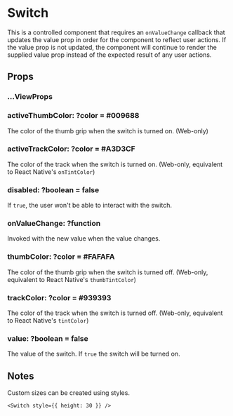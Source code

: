 # Switch

This is a controlled component that requires an `onValueChange` callback that updates the value prop in order for the component to reflect user actions. If the value prop is not updated, the component will continue to render the supplied value prop instead of the expected result of any user actions.

## Props

### ...ViewProps

### activeThumbColor: ?color = #009688

The color of the thumb grip when the switch is turned on. (Web-only)

### activeTrackColor: ?color = #A3D3CF

The color of the track when the switch is turned on. (Web-only, equivalent to React Native's `onTintColor`)

### disabled: ?boolean = false

If `true`, the user won't be able to interact with the switch.

### onValueChange: ?function

Invoked with the new value when the value changes.

### thumbColor: ?color = #FAFAFA

The color of the thumb grip when the switch is turned off. (Web-only, equivalent to React Native's `thumbTintColor`)


### trackColor: ?color = #939393

The color of the track when the switch is turned off. (Web-only, equivalent to React Native's `tintColor`)

### value: ?boolean = false

The value of the switch. If `true` the switch will be turned on.

## Notes

Custom sizes can be created using styles.

```
<Switch style={{ height: 30 }} />
```
